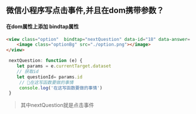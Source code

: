 ##  微信小程序写点击事件,并且在dom携带参数？
#### 在dom属性上添加 bindtap属性
```html （wxml）
<view class="option"  bindtap="nextQuestion" data-id="18" data-answer='3'>
    <image class="optionBg" src="./option.png"></image>
</view>
```
```js
 nextQuestion: function (e) {
    let params = e.currentTarget.dataset
    // 获取id
    let questionId= params.id
     // 在这写函数要做的事情
     console.log('在这写函数要做的事情')
 }
```
> 其中nextQuestion就是点击事件